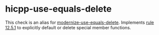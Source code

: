 hicpp-use-equals-delete
=======================

This check is an alias for
[modernize-use-equals-delete](https://clang.llvm.org/extra/clang-tidy/checks/modernize-use-equals-delete.html).
Implements [rule
12.5.1](http://www.codingstandard.com/rule/12-5-1-define-explicitly-default-or-delete-implicit-special-member-functions-of-concrete-classes/)
to explicitly default or delete special member functions.
